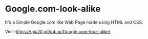# Google.com-look-alike

It's a Simple Google.com like Web Page made using HTML and CSS.

Visit-https://ujju20.github.io/Google.com-look-alike/
